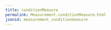 ```yaml
---
title: conditionMeasure
permalink: Measurement.conditionMeasure.html
jsonid: measurement_conditionmeasure
---
```

